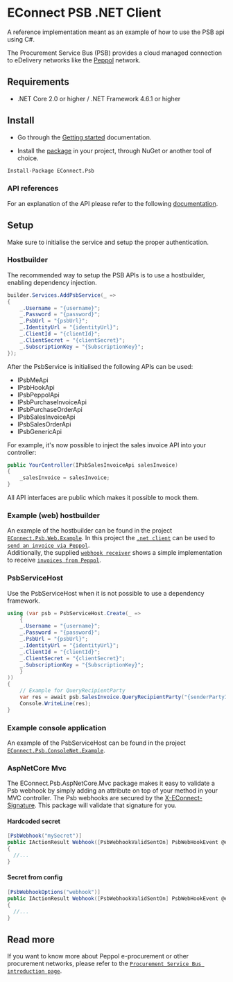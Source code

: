 # EConnect PSB .NET Client
A reference implementation meant as an example of how to use the PSB api using C#.

The Procurement Service Bus (PSB) provides a cloud managed connection to eDelivery networks like the [Peppol][0] network. 

## Requirements

- .NET Core 2.0 or higher / .NET Framework 4.6.1 or higher

## Install
- Go through the [Getting started][1] documentation.

- Install the [package][3] in your project, through NuGet or another tool of choice.
```bash
Install-Package EConnect.Psb
```

### API references
For an explanation of the API please refer to the following [documentation][4].

## Setup
Make sure to initialise the service and setup the proper authentication.

### Hostbuilder
The recommended way to setup the PSB APIs is to use a hostbuilder, enabling dependency injection.

```csharp
builder.Services.AddPsbService(_ =>
{
    _.Username = "{username}";
    _.Password = "{password}";
    _.PsbUrl = "{psbUrl}";
    _.IdentityUrl = "{identityUrl}";
    _.ClientId = "{clientId}";
    _.ClientSecret = "{clientSecret}";
    _.SubscriptionKey = "{SubscriptionKey}";
});
```

After the PsbService is initialised the following APIs can be used:

- IPsbMeApi
- IPsbHookApi
- IPsbPeppolApi
- IPsbPurchaseInvoiceApi
- IPsbPurchaseOrderApi
- IPsbSalesInvoiceApi
- IPsbSalesOrderApi
- IPsbGenericApi

For example, it's now possible to inject the sales invoice API into your controller:

```csharp
public YourController(IPsbSalesInvoiceApi salesInvoice)
{
    _salesInvoice = salesInvoice;
}
```

All API interfaces are public which makes it possible to mock them.

### Example (web) hostbuilder

An example of the hostbuilder can be found in the project [`EConnect.Psb.Web.Example`][9]. In this project the [`.net client`][2] can be used to [`send an invoice via Peppol`][5]. \
Additionally, the supplied [`webhook receiver`][8] shows a simple implementation to receive [`invoices from Peppol`][6].


### PsbServiceHost
Use the PsbServiceHost when it is not possible to use a dependency framework.

```csharp
using (var psb = PsbServiceHost.Create(_ =>
    {
    _.Username = "{username}";
    _.Password = "{password}";
    _.PsbUrl = "{psbUrl}";
    _.IdentityUrl = "{identityUrl}";
    _.ClientId = "{clientId}";
    _.ClientSecret = "{clientSecret}";
    _.SubscriptionKey = "{SubscriptionKey}";
    }
))
{
    // Example for QueryRecipientParty
    var res = await psb.SalesInvoice.QueryRecipientParty("{senderPartyId}", new[] { "{receiverPartyId}"  }).ConfigureAwait(false);
    Console.WriteLine(res);
}
```
### Example console application
An example of the PsbServiceHost can be found in the project [`EConnect.Psb.ConsoleNet.Example`][10].

### AspNetCore Mvc

The EConnect.Psb.AspNetCore.Mvc package makes it easy to validate a Psb webhook by simply adding an attribute on top of your method in your MVC controller.
The Psb webhooks are secured by the [X-EConnect-Signature][11]. This package will validate that signature for you.

#### Hardcoded secret
```cs
[PsbWebhook("mySecret")]
public IActionResult Webhook([PsbWebhookValidSentOn] PsbWebHookEvent @event) 
{
  //...
}
```

#### Secret from config
```cs
[PsbWebhookOptions("webhook")]
public IActionResult Webhook([PsbWebhookValidSentOn] PsbWebHookEvent @event) 
{
  //...
}
```

## Read more
If you want to know more about Peppol e-procurement or other procurement networks, please refer to the [`Procurement Service Bus introduction page`][7].

[0]: https://psb.econnect.eu/networks/peppol.html
[1]: https://psb.econnect.eu/introduction/gettingStarted.html
[2]: https://github.com/everbinding/econnect-psb-dotnet/blob/master/EConnect.Psb.Web.Example/Pages/ExampleSendInvoice.cshtml.cs
[3]: https://www.nuget.org/packages/EConnect.Psb/
[4]: https://psb.econnect.eu/?urls.primaryName=V1
[5]: https://psb.econnect.eu/introduction/sendInvoice.html
[6]: https://psb.econnect.eu/introduction/receiveInvoice.html
[7]: https://psb.econnect.eu/introduction/overview.html
[8]: https://github.com/everbinding/econnect-psb-dotnet/tree/master/EConnect.Psb.Web.Example/Controllers/WebhookController.cs
[9]: https://github.com/everbinding/econnect-psb-dotnet/tree/master/EConnect.Psb.Web.Example
[10]: https://github.com/everbinding/econnect-psb-dotnet/blob/master/EConnect.Psb.ConsoleNet.Example/Program.cs
[11]: https://psb.econnect.eu/endpoints/v1/hook.html#securing-webhook
